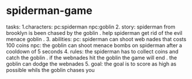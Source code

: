 # spiderman-game
tasks:
1.characters:
          pc:spiderman
          npc:goblin
2. story:
      spiderman from brooklyn is been chased by the goblin . help spiderman get rid of the evil menace goblin .
3. abilities:
      pc: spiderman can shoot web nades that costs 100 coins 
      npc: the goblin can shoot menace bombs on spiderman after a cooldown of 5 seconds
4. rules: the spiderman has to collect coins and catch the goblin . if the webnades hit the goblin the game will end . the goblin can dodge the webnades
5. goal: the goal is to score as high as possible whils the goblin chases you
